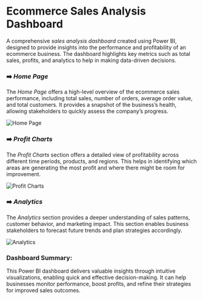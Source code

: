 # Ecommerce Sales Analysis Dashboard

A comprehensive *sales analysis dashboard* created using Power BI, designed to provide insights into the performance and profitability of an ecommerce business. The dashboard highlights key metrics such as total sales, profits, and analytics to help in making data-driven decisions.

### ➡️ *Home Page*

The *Home Page* offers a high-level overview of the ecommerce sales performance, including total sales, number of orders, average order value, and total customers. It provides a snapshot of the business’s health, allowing stakeholders to quickly assess the company’s progress.

![Home Page](https://i.ibb.co/6B3y4DK/c2c7c3ec-4914-4831-8ea0-8cc64eb3bfba.jpg)




### ➡️ *Profit Charts*

The *Profit Charts* section offers a detailed view of profitability across different time periods, products, and regions. This helps in identifying which areas are generating the most profit and where there might be room for improvement.

![Profit Charts](https://i.ibb.co/LxyRM6P/16cde387-b7e2-4785-8175-c6ccd729ccee.jpg)



### ➡️ *Analytics*

The *Analytics* section provides a deeper understanding of sales patterns, customer behavior, and marketing impact. This section enables business stakeholders to forecast future trends and plan strategies accordingly.

![Analytics](https://i.ibb.co/bLGLVD1/2dc7c3f1-0e63-494d-8215-526738738344.jpg)



### Dashboard Summary:
This Power BI dashboard delivers valuable insights through intuitive visualizations, enabling quick and effective decision-making. It can help businesses monitor performance, boost profits, and refine their strategies for improved sales outcomes.
